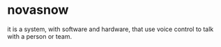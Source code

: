 # novasnow
it is a system, with software and hardware, that use voice control to talk with a person or team.
